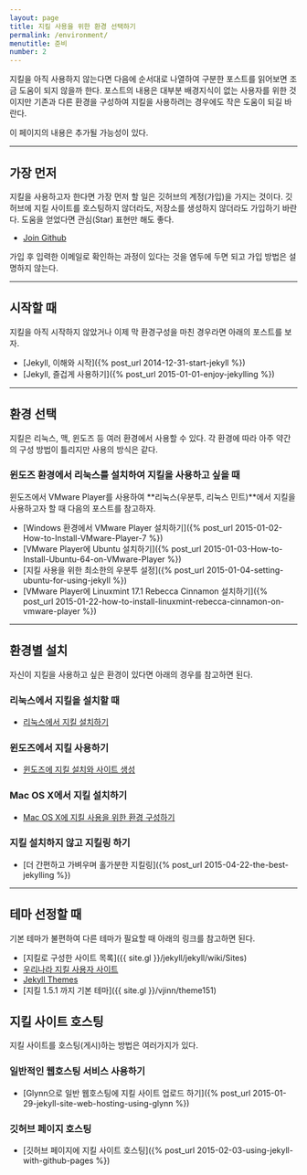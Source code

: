 ```yaml
---
layout: page
title: 지킬 사용을 위한 환경 선택하기
permalink: /environment/
menutitle: 준비
number: 2
---
```


지킬을 아직 사용하지 않는다면 다음에 순서대로 나열하여 구분한 포스트를 읽어보면 조금 도움이 되지 않을까 한다. 포스트의 내용은 대부분 배경지식이 없는 사용자를 위한 것이지만 기존과 다른 환경을 구성하여 지킬을 사용하려는 경우에도 작은 도움이 되길 바란다.

이 페이지의 내용은 추가될 가능성이 있다.

---

## 가장 먼저

지킬을 사용하고자 한다면 가장 먼저 할 일은 깃허브의 계정(가입)을 가지는 것이다. 깃허브에 지킬 사이트를 호스팅하지 않더라도, 저장소를 생성하지 않더라도 가입하기 바란다. 도움을 얻었다면 관심(Star) 표현만 해도 좋다.

 - [Join Github](https://github.com/join)

가입 후 입력한 이메일로 확인하는 과정이 있다는 것을 염두에 두면 되고 가입 방법은 설명하지 않는다.

---

## 시작할 때

지킬을 아직 시작하지 않았거나 이제 막 환경구성을 마친 경우라면 아래의 포스트를 보자.

 - [Jekyll, 이해와 시작]({% post_url 2014-12-31-start-jekyll %})
 - [Jekyll, 즐겁게 사용하기]({% post_url 2015-01-01-enjoy-jekylling %})

---

## 환경 선택

지킬은 리눅스, 맥, 윈도즈 등 여러 환경에서 사용할 수 있다. 각 환경에 따라 아주 약간의 구성 방법이 틀리지만 사용의 방식은 같다. 

### 윈도즈 환경에서 리눅스를 설치하여 지킬을 사용하고 싶을 때

윈도즈에서 VMware Player를 사용하여 **리눅스(우분투, 리눅스 민트)**에서 지킬을 사용하고자 할 때 다음의 포스트를 참고하자.

 - [Windows 환경에서 VMware Player 설치하기]({% post_url 2015-01-02-How-to-Install-VMware-Player-7 %})
 - [VMware Player에 Ubuntu 설치하기]({% post_url 2015-01-03-How-to-Install-Ubuntu-64-on-VMware-Player %})
 - [지킬 사용을 위한 최소한의 우분투 설정]({% post_url 2015-01-04-setting-ubuntu-for-using-jekyll %})
 - [VMware Player에 Linuxmint 17.1 Rebecca Cinnamon 설치하기]({% post_url 2015-01-22-how-to-install-linuxmint-rebecca-cinnamon-on-vmware-player %})

---

## 환경별 설치

자신이 지킬을 사용하고 싶은 환경이 있다면 아래의 경우를 참고하면 된다.

### 리눅스에서 지킬을 설치할 때

 - [리눅스에서 지킬 설치하기](/install-jekyll/#리눅스에서-지킬-설치)

### 윈도즈에서 지킬 사용하기

 - [윈도즈에 지킬 설치와 사이트 생성](/install-jekyll/#윈도즈에-지킬-설치와-사이트-생성)

### Mac OS X에서 지킬 설치하기

 - [Mac OS X에 지킬 사용을 위한 환경 구성하기](/install-jekyll/#mac-os-x에-지킬-설치하기)

### 지킬 설치하지 않고 지킬링 하기

 - [더 간편하고 가벼우며 홀가분한 지킬링]({% post_url 2015-04-22-the-best-jekylling %})

---

## 테마 선정할 때

기본 테마가 불편하여 다른 테마가 필요할 때 아래의 링크를 참고하면 된다.

 - [지킬로 구성한 사이트 목록]({{ site.gl }}/jekyll/jekyll/wiki/Sites)
 - [우리나라 지킬 사용자 사이트](/jekyll-site)
 - [Jekyll Themes](http://jekyllthemes.org)
 - [지킬 1.5.1 까지 기본 테마]({{ site.gl }}/vjinn/theme151)

## 지킬 사이트 호스팅

지킬 사이트를 호스팅(게시)하는 방법은 여러가지가 있다.

### 일반적인 웹호스팅 서비스 사용하기

 - [Glynn으로 일반 웹호스팅에 지킬 사이트 업로드 하기]({% post_url 2015-01-29-jekyll-site-web-hosting-using-glynn %})

### 깃허브 페이지 호스팅

 - [깃허브 페이지에 지킬 사이트 호스팅]({% post_url 2015-02-03-using-jekyll-with-github-pages %})
